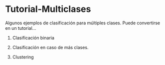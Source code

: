 # Tutorial-Multiclases
Algunos ejemplos de clasificación para múltiples clases. Puede convertirse en un tutorial...

1. Clasificación binaria

2. Clasificación en caso de más clases.

3. Clustering
